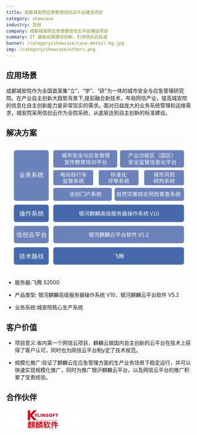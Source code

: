 ```yaml
---
title: 成都城安院应急管理信创云平台建设项目
category: showcase
industry: 其他
company: 成都城安院应急管理信创云平台建设项目
summary: IT 基础设施建设创新，引领信创云标准
banner: /category/showcase/case-detail-bg.jpg
img: /category/showcase/others.png
---
```





## 应用场景

成都城安院作为全国首家集“立”、“学”、“研”为一体的城市安全与应急管理研究院。在产业自主创新大趋势背景下,提前融合新技术，布局网信产业，提高城安院的信息化自主创新能力是非常现实的需求。面对日益庞大的业务系统管理和运维需求，城安院采用信创云作为全院系统，从底层达到自主创新的标准建设。


## 解决方案




<img src="./xh.png" width="1000" >

- 服务器:飞腾 S2500

- 产品类型: 银河麒麟高级服务器操作系统 V10、银河麒麟云平台软件 V5.2

- 业务系统:城安院核心生产系统



## 客户价值

- 项目意义:省内第一个网信云项目，麒麟云做国内自主创新的云平台在技术上获得了客户认可，同时也为网信云平台制y定了技术规范。

- 规模化推广:验证了麒麟云在应急管理方面的生产业务场景下稳定运行，并可以快速实现规模化推广，同时为推广银沪麒麟云平台，以及网信云平台的推广积累了宝贵经验。

## 合作伙伴

<img src="./2.png" width="200" >
